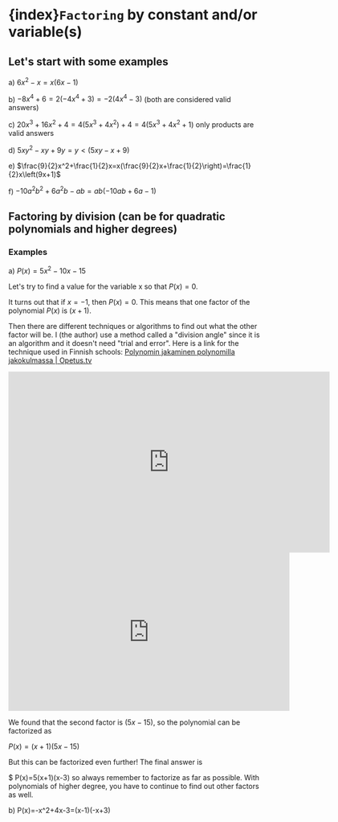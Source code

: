 # {index}`Factoring` by constant and/or variable(s)

## Let's start with some examples

a) $6x^2-x=x(6x-1)$

b) $-8x^4+6=2(-4x^4+3)=-2(4x^4-3)$ (both are considered valid answers)

c) $20x^3+16x^2+4=4(5x^3+4x^2)+4=4(5x^3+4x^2+1)$ only products are valid answers

d) $5xy^2-xy+9y=y\lt(5xy-x+9)$

e) $\frac{9}{2}x^2+\frac{1}{2}x=x(\frac{9}{2}x+\frac{1}{2}\right)=\frac{1}{2}x\left(9x+1)$

f) $-10a^2b^2+6a^2b-ab=ab(-10ab+6a-1)$

## Factoring by division (can be for quadratic polynomials and higher degrees)

### Examples
a) $P(x)=5x^2-10x-15$

Let's try to find a value for the variable x so that $P(x)=0$.

It turns out that if $x=-1$, then $P(x)=0$. This means that one factor of the polynomial $P(x)$ is $(x+1)$.

Then there are different techniques or algorithms to find out what the other factor will be. I (the author) use a method called a "division angle" since it is an algorithm and it doesn't need "trial and error". Here is a link for the technique used in Finnish schools: <a href="https://opetus.tv/lukio-ops2016/matematiikka/maa2/polynomin-jakaminen-polynomilla-jakokulmassa/" target="_blank">Polynomin jakaminen polynomilla jakokulmassa | Opetus.tv</a>

<iframe src="https://lucit-my.sharepoint.com/personal/maitomaa_lapinamk_fi/_layouts/15/embed.aspx?UniqueId=f3c83be0-d6e0-44d4-85e9-1fb84170bf45&embed=%7B%22hvm%22%3Atrue%2C%22ust%22%3Atrue%7D&referrer=StreamWebApp&referrerScenario=EmbedDialog.Create" width="640" height="360" frameborder="0" scrolling="no" allowfullscreen title="Jakokulma1.mp4"></iframe>

<iframe width="560" height="315" src="https://www.youtube.com/embed/jNJeZlHsMHg?si=5vpWLdbyo49W-9_C" title="YouTube video player" frameborder="0" allow="accelerometer; autoplay; clipboard-write; encrypted-media; gyroscope; picture-in-picture; web-share" allowfullscreen></iframe>

We found that the second factor is $(5x-15)$, so the polynomial can be factorized as

$P(x)=(x+1)(5x-15)$

But this can be factorized even further! The final answer is  

$ P(x)=5(x+1)(x-3) so always remember to factorize as far as possible. With polynomials of higher degree, you have to continue to find out other factors as well.


b) P(x)=-x^2+4x-3=(x-1)(-x+3)

